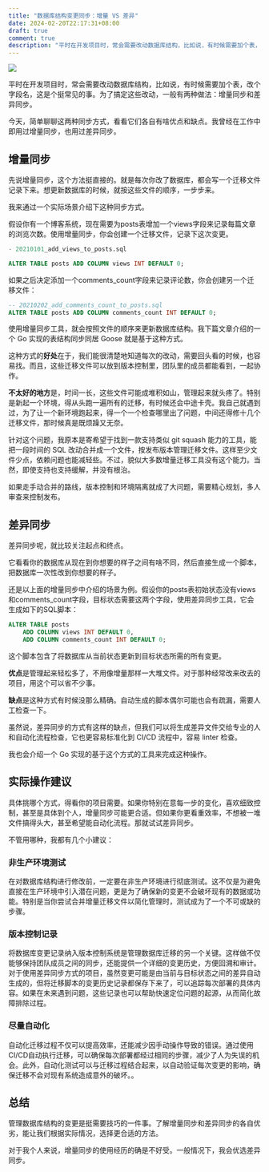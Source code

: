 ```yaml
---
title: "数据库结构变更同步：增量 VS 差异"
date: 2024-02-20T22:17:31+08:00
draft: true
comment: true
description: "平时在开发项目时，常会需要改动数据库结构，比如说，有时候需要加个表，改个字段名，这是个挺常见的事。为了搞定这些改动，一般有两种做法：增量同步和差异同步。"
---
```


![](https://cdn.jsdelivr.net/gh/poloxue/images@2024-02/2024-02-26-database-structure-migration-01.png)

平时在开发项目时，常会需要改动数据库结构，比如说，有时候需要加个表，改个字段名，这是个挺常见的事。为了搞定这些改动，一般有两种做法：增量同步和差异同步。

今天，简单聊聊这两种同步方式，看看它们各自有啥优点和缺点。我曾经在工作中即用过增量同步，也用过差异同步。

## 增量同步

先说增量同步，这个方法挺直接的。就是每次你改了数据库，都会写一个迁移文件记录下来。想更新数据库的时候，就按这些文件的顺序，一步步来。

我来通过一个实际场景介绍下这种同步方式。

假设你有一个博客系统，现在需要为posts表增加一个views字段来记录每篇文章的浏览次数。使用增量同步，你会创建一个迁移文件，记录下这次变更。

```sql
- 20210101_add_views_to_posts.sql

ALTER TABLE posts ADD COLUMN views INT DEFAULT 0;
```

如果之后决定添加一个comments_count字段来记录评论数，你会创建另一个迁移文件：

```sql
-- 20210202_add_comments_count_to_posts.sql
ALTER TABLE posts ADD COLUMN comments_count INT DEFAULT 0;
```

使用增量同步工具，就会按照文件的顺序来更新数据库结构。我下篇文章介绍的一个 Go 实现的表结构同步同居 Goose 就是基于这种方式。

这种方式的**好处**在于，我们能很清楚地知道每次的改动，需要回头看的时候，也容易找。而且，这些迁移文件可以放到版本控制里，团队里的成员都能看到，一起协作。

**不太好的地方**是，时间一长，这些文件可能成堆积如山，管理起来就头疼了。特别是新起一个环境，得从头跑一遍所有的迁移，有时候还会中途卡壳。我自己就遇到过，为了让一个新环境跑起来，得一个一个检查哪里出了问题，中间还得修十几个迁移文件，那时候真是既烦躁又无奈。

针对这个问题，我原本是寄希望于找到一款支持类似 git squash 能力的工具，能把一段时间的 SQL 改动合并成一个文件，按发布版本管理迁移文件。这样至少文件少点，依赖问题也能减轻些。不过，貌似大多数增量迁移工具没有这个能力。当然，即使支持也支持缓解，并没有根治。

如果走手动合并的路线，版本控制和环境隔离就成了大问题，需要精心规划，多人审查来控制发布。

## 差异同步

差异同步呢，就比较关注起点和终点。

它看看你的数据库从现在到你想要的样子之间有啥不同，然后直接生成一个脚本，把数据库一次性改到你想要的样子。

还是以上面的增量同步中介绍的场景为例。假设你的posts表初始状态没有views和comments_count字段，目标状态需要这两个字段，使用差异同步工具，它会生成如下的SQL脚本：

```sql
ALTER TABLE posts
    ADD COLUMN views INT DEFAULT 0,
    ADD COLUMN comments_count INT DEFAULT 0;
```

这个脚本包含了将数据库从当前状态更新到目标状态所需的所有变更。

**优点**是管理起来轻松多了，不用像增量那样一大堆文件。对于那种经常改来改去的项目，用这个可以省不少事。

**缺点**是这种方式有时候没那么精确。自动生成的脚本偶尔可能也会有疏漏，需要人工检查一下。

虽然说，差异同步的方式有这样的缺点，但我们可以将生成差异文件交给专业的人和自动化流程检查，它也更容易标准化到  CI/CD 流程中，容易 linter 检查。

我也会介绍一个 Go 实现的基于这个方式的工具来完成这种操作。

## 实际操作建议

具体挑哪个方式，得看你的项目需要。如果你特别在意每一步的变化，喜欢细致控制，甚至是具体到个人，增量同步可能更合适。但如果你更看重效率，不想被一堆文件搞得头大，甚至希望能自动化流程。那就试试差异同步。

不管用哪种，我都有几个小建议：

### 非生产环境测试

在对数据库结构进行修改前，一定要在非生产环境进行彻底测试。这不仅是为避免直接在生产环境中引入潜在问题，更是为了确保新的变更不会破坏现有的数据或功能。特别是当你尝试合并增量迁移文件以简化管理时，测试成为了一个不可或缺的步骤。

### 版本控制记录

将数据库变更记录纳入版本控制系统是管理数据库迁移的另一个关键。这样做不仅能够保持团队成员之间的同步，还能提供一个详细的变更历史，方便回溯和审计。对于使用差异同步方式的项目，虽然变更可能是由当前与目标状态之间的差异自动生成的，但将迁移脚本的变更历史记录都保存下来了，可以追踪每次部署的具体内容。如果在未来遇到问题，这些记录也可以帮助快速定位问题的起源，从而简化故障排除过程。

### 尽量自动化

自动化迁移过程不仅可以提高效率，还能减少因手动操作导致的错误。通过使用CI/CD自动执行迁移，可以确保每次部署都经过相同的步骤，减少了人为失误的机会。此外，自动化测试可以与迁移过程结合起来，以自动验证每次变更的影响，确保迁移不会对现有系统造成意外的破坏。。

## 总结

管理数据库结构的变更是挺需要技巧的一件事。了解增量同步和差异同步的各自优劣，能让我们根据实际情况，选择更合适的方法。

对于我个人来说，增量同步的使用经历的确是不好受。一般情况下，我会优选差异同步。


